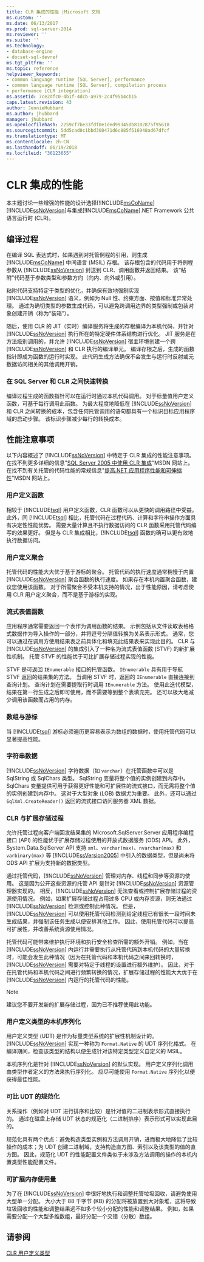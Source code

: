 ```yaml
---
title: CLR 集成的性能 |Microsoft 文档
ms.custom: ''
ms.date: 06/13/2017
ms.prod: sql-server-2014
ms.reviewer: ''
ms.suite: ''
ms.technology:
- database-engine
- docset-sql-devref
ms.tgt_pltfrm: ''
ms.topic: reference
helpviewer_keywords:
- common language runtime [SQL Server], performance
- common language runtime [SQL Server], compilation process
- performance [CLR integration]
ms.assetid: 7ce2dfc0-4b1f-4dcb-a979-2c4f95b4cb15
caps.latest.revision: 43
author: JennieHubbard
ms.author: jhubbard
manager: jhubbard
ms.openlocfilehash: 2259cf7be33fdf0e1ded99345db8102875f95618
ms.sourcegitcommit: 5dd5cad0c1bbd308471d6c885f516948ad67dfcf
ms.translationtype: MT
ms.contentlocale: zh-CN
ms.lasthandoff: 06/19/2018
ms.locfileid: "36123655"
---
```

# <a name="performance-of-clr-integration"></a>CLR 集成的性能
  本主题讨论一些增强的性能的设计选择[!INCLUDE[msCoName](../../../includes/msconame-md.md)][!INCLUDE[ssNoVersion](../../../includes/ssnoversion-md.md)]与集成[!INCLUDE[msCoName](../../../includes/msconame-md.md)].NET Framework 公共语言运行时 (CLR)。  
  
## <a name="the-compilation-process"></a>编译过程  
 在编译 SQL 表达式时，如果遇到对托管例程的引用，则生成 [!INCLUDE[msCoName](../../../includes/msconame-md.md)] 中间语言 (MSIL) 存根。 该存根包含的代码用于将例程参数从 [!INCLUDE[ssNoVersion](../../../includes/ssnoversion-md.md)] 封送到 CLR、调用函数并返回结果。 该“粘附”代码基于参数类型和参数方向（向内、向外或引用）。  
  
 粘附代码支持特定于类型的优化，并确保有效地强制实现 [!INCLUDE[ssNoVersion](../../../includes/ssnoversion-md.md)] 语义，例如为 Null 性、约束方面、按值和标准异常处理。 通过为确切类型的参数生成代码，可以避免跨调用边界的类型强制或包装对象创建开销（称为“装箱”）。  
  
 随后，使用 CLR 的 JIT（实时）编译服务将生成的存根编译为本机代码，并针对 [!INCLUDE[ssNoVersion](../../../includes/ssnoversion-md.md)] 执行所在的特定硬件体系结构进行优化。 JIT 服务是在方法级别调用的，并允许 [!INCLUDE[ssNoVersion](../../../includes/ssnoversion-md.md)] 宿主环境创建一个跨 [!INCLUDE[ssNoVersion](../../../includes/ssnoversion-md.md)] 和 CLR 执行的编译单元。 编译存根之后，生成的函数指针即成为函数的运行时实现。 此代码生成方法确保不会发生与运行时反射或元数据访问相关的其他调用开销。  
  
### <a name="fast-transitions-between-sql-server-and-clr"></a>在 SQL Server 和 CLR 之间快速转换  
 编译过程生成的函数指针可以在运行时通过本机代码调用。 对于标量值用户定义函数，可基于每行调用此函数。 为最大程度地降低在 [!INCLUDE[ssNoVersion](../../../includes/ssnoversion-md.md)] 和 CLR 之间转换的成本，包含任何托管调用的语句都具有一个标识目标应用程序域的启动步骤。 该标识步骤减少每行的转换成本。  
  
## <a name="performance-considerations"></a>性能注意事项  
 以下内容概述了 [!INCLUDE[ssNoVersion](../../../includes/ssnoversion-md.md)] 中特定于 CLR 集成的性能注意事项。 在找不到更多详细的信息"[SQL Server 2005 中使用 CLR 集成](http://go.microsoft.com/fwlink/?LinkId=50332)"MSDN 网站上。 在找不到有关托管的代码性能的常规信息"[提高.NET 应用程序性能和可伸缩性](http://go.microsoft.com/fwlink/?LinkId=50333)"MSDN 网站上。  
  
### <a name="user-defined-functions"></a>用户定义函数  
 相较于 [!INCLUDE[tsql](../../../includes/tsql-md.md)] 用户定义函数，CLR 函数可以从更快的调用路径中受益。 此外，同 [!INCLUDE[tsql](../../../includes/tsql-md.md)] 相比，托管代码在过程代码、计算和字符串操作方面具有决定性性能优势。 需要大量计算且不执行数据访问的 CLR 函数采用托管代码编写的效果更好。 但是与 CLR 集成相比，[!INCLUDE[tsql](../../../includes/tsql-md.md)] 函数的确可以更有效地执行数据访问。  
  
### <a name="user-defined-aggregates"></a>用户定义聚合  
 托管代码的性能大大优于基于游标的聚合。 托管代码的执行速度通常稍慢于内置 [!INCLUDE[ssNoVersion](../../../includes/ssnoversion-md.md)] 聚合函数的执行速度。 如果存在本机内置聚合函数，建议您使用该函数。 对于所需聚合不受本机支持的情况，出于性能原因，请考虑使用 CLR 用户定义聚合，而不是基于游标的实现。  
  
### <a name="streaming-table-valued-functions"></a>流式表值函数  
 应用程序通常需要返回一个表作为调用函数的结果。 示例包括从文件读取表格格式数据作为导入操作的一部分，并将逗号分隔值转换为关系表示形式。 通常，您可以通过在调用方使用结果表之前具体化和填充此结果表来实现此目的。 CLR 与 [!INCLUDE[ssNoVersion](../../../includes/ssnoversion-md.md)] 的集成引入了一种名为流式表值函数 (STVF) 的新扩展性机制。 托管 STVF 的性能优于可比扩展存储过程实现的性能。  
  
 STVF 是可返回 `IEnumerable` 接口的托管函数。 `IEnumerable` 具有用于导航 STVF 返回的结果集的方法。 当调用 STVF 时，返回的 `IEnumerable` 直接连接到查询计划。 查询计划在需要提取行时调用 `IEnumerable` 方法。 使用此迭代模型，结果在第一行生成之后即可使用，而不需要等到整个表填充完。 还可以极大地减少调用该函数而占用的内存。  
  
### <a name="arrays-vs-cursors"></a>数组与游标  
 当 [!INCLUDE[tsql](../../../includes/tsql-md.md)] 游标必须遍历更容易表示为数组的数据时，使用托管代码可以显著提高性能。  
  
### <a name="string-data"></a>字符串数据  
 [!INCLUDE[ssNoVersion](../../../includes/ssnoversion-md.md)] 字符数据（如 `varchar`）在托管函数中可以是 SqlString 或 SqlChars 类型。 SqlString 变量将整个值的实例创建到内存中。 SqlChars 变量提供可用于获得更好性能和可扩展性的流式接口，而无需将整个值的实例创建到内存中。 这对于大型对象 (LOB) 数据尤为重要。 此外，还可以通过 `SqlXml.CreateReader()` 返回的流式接口访问服务器 XML 数据。  
  
### <a name="clr-vs-extended-stored-procedures"></a>CLR 与扩展存储过程  
 允许托管过程向客户端回发结果集的 Microsoft.SqlServer.Server 应用程序编程接口 (API) 的性能优于扩展存储过程使用的开放式数据服务 (ODS) API。 此外，System.Data.SqlServer API 支持 `xml`、`varchar(max)`、`nvarchar(max)` 和 `varbinary(max)` 等 [!INCLUDE[ssVersion2005](../../../includes/ssversion2005-md.md)] 中引入的数据类型，但是尚未将 ODS API 扩展为支持新的数据类型。  
  
 通过托管代码，[!INCLUDE[ssNoVersion](../../../includes/ssnoversion-md.md)] 管理对内存、线程和同步等资源的使用。 这是因为公开这些资源的托管 API 是针对 [!INCLUDE[ssNoVersion](../../../includes/ssnoversion-md.md)] 资源管理器实现的。 相反，[!INCLUDE[ssNoVersion](../../../includes/ssnoversion-md.md)] 无法查看或控制扩展存储过程的资源使用情况。 例如，如果扩展存储过程占用过多 CPU 或内存资源，则无法通过 [!INCLUDE[ssNoVersion](../../../includes/ssnoversion-md.md)] 检测或控制此种情况。 但是，[!INCLUDE[ssNoVersion](../../../includes/ssnoversion-md.md)] 可以使用托管代码检测到给定线程已有很长一段时间未生成结果，并强制该任务生成以便安排其他工作。 因此，使用托管代码可以提高可扩展性，并改善系统资源使用情况。  
  
 托管代码可能带来维护执行环境和执行安全检查所需的额外开销。 例如，当在 [!INCLUDE[ssNoVersion](../../../includes/ssnoversion-md.md)] 内运行并需要执行从托管代码到本机代码的大量转换时，可能会发生此种情况（因为在托管代码和本机代码之间来回转换时，[!INCLUDE[ssNoVersion](../../../includes/ssnoversion-md.md)] 需要对特定于线程的设置进行额外维护）。 因此，对于在托管代码和本机代码之间进行频繁转换的情况，扩展存储过程的性能大大优于在 [!INCLUDE[ssNoVersion](../../../includes/ssnoversion-md.md)] 内运行的托管代码的性能。  
  
> [!NOTE]  
>  建议您不要开发新的扩展存储过程，因为已不推荐使用此功能。  
  
### <a name="native-serialization-for-user-defined-types"></a>用户定义类型的本机序列化  
 用户定义类型 (UDT) 是作为标量类型系统的扩展性机制设计的。 [!INCLUDE[ssNoVersion](../../../includes/ssnoversion-md.md)] 实现一种称为 `Format.Native` 的 UDT 序列化格式。 在编译期间，检查该类型的结构以便生成针对该特定类型定义自定义的 MSIL。  
  
 本机序列化是针对 [!INCLUDE[ssNoVersion](../../../includes/ssnoversion-md.md)] 的默认实现。 用户定义序列化调用由类型作者定义的方法来执行序列化。 应尽可能使用 `Format.Native` 序列化以便获得最佳性能。  
  
### <a name="normalization-of-comparable-udts"></a>可比 UDT 的规范化  
 关系操作（例如对 UDT 进行排序和比较）是针对值的二进制表示形式直接执行的。 通过在磁盘上存储 UDT 状态的规范化（二进制排序）表示形式可以实现此目的。  
  
 规范化具有两个优点：避免构造类型实例和方法调用开销，进而极大地降低了比较操作的成本；为 UDT 创建二进制域，支持构造直方图、索引以及该类型的值的直方图。 因此，规范化 UDT 的性能配置文件类似于未涉及方法调用的操作的本机内置类型性能配置文件。  
  
### <a name="scalable-memory-usage"></a>可扩展内存使用量  
 为了在 [!INCLUDE[ssNoVersion](../../../includes/ssnoversion-md.md)] 中很好地执行和调整托管垃圾回收，请避免使用大型单一分配。 大小大于 88 千字节 (KB) 的分配将被放置到大对象堆，这将导致垃圾回收的性能和调整结果远不如多个较小分配的性能和调整结果。 例如，如果需要分配一个大型多维数组，最好分配一个交错（分散）数组。  
  
## <a name="see-also"></a>请参阅  
 [CLR 用户定义类型](../clr-integration-database-objects-user-defined-types/clr-user-defined-types.md)  
  
  